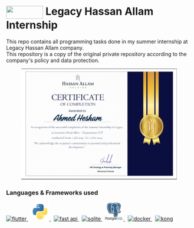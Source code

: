 # <img src="https://cdn.hassanallam.com/app/uploads/2022/07/Legacy-Logo-Final-Blue-RGB-2000x534.png" width="100" height="35" style="vertical-align: middle;"> **Legacy Hassan Allam Internship**

<div>
    <p>
        This repo contains all programming tasks done in my summer internship at Legacy Hassan Allam company.
        <br>This repository is a copy of the original private repository according to the company's policy and data protection.
    </p>
</div>

<div align="center">
  <img src="Certification/Summer internship certification.png" height="300">
</div>

### Languages & Frameworks used

<div>
  <div align="left"> 
      <a href="https://flutter.dev" target="_blank" rel="noreferrer"> 
        <img src="https://www.vectorlogo.zone/logos/flutterio/flutterio-icon.svg" alt="flutter" width="45" height="45"/> 
      </a> &nbsp;
      <a href="https://www.python.org" target="_blank" rel="noreferrer"> 
        <img src="https://raw.githubusercontent.com/devicons/devicon/master/icons/python/python-original.svg" alt="python" width="50" height="50"/>
      </a> &nbsp;
      <a href="https://fastapi.tiangolo.com/" target="_blank" rel="noreferrer">
        <img src="https://cdn.worldvectorlogo.com/logos/fastapi-1.svg" alt="fast api" width="50" height="50"/>
      </a> &nbsp;
      <a href="https://www.sqlite.org/" target="_blank" rel="noreferrer">
        <img src="https://www.vectorlogo.zone/logos/sqlite/sqlite-icon.svg" alt="sqlite" width="50" height="50"/>
      </a> &nbsp;
      <a href="https://www.postgresql.org" target="_blank" rel="noreferrer">
        <img src="https://raw.githubusercontent.com/devicons/devicon/master/icons/postgresql/postgresql-original-wordmark.svg" alt="postgresql" width="50" height="50"/>
      </a> &nbsp;
      <a href="https://www.docker.com/" target="_blank" rel="noreferrer">
        <img src="https://www.docker.com/wp-content/uploads/2023/08/logo-guide-logos-1.svg" alt="docker" width="100" height="50"/>
      </a> &nbsp;
      <a href="https://konghq.com/" target="_blank" rel="noreferrer">
        <img src="https://www.vectorlogo.zone/logos/konghq/konghq-ar21.svg" alt="kong" width="90" height="50"/>
      </a>
  </p>
</div>
